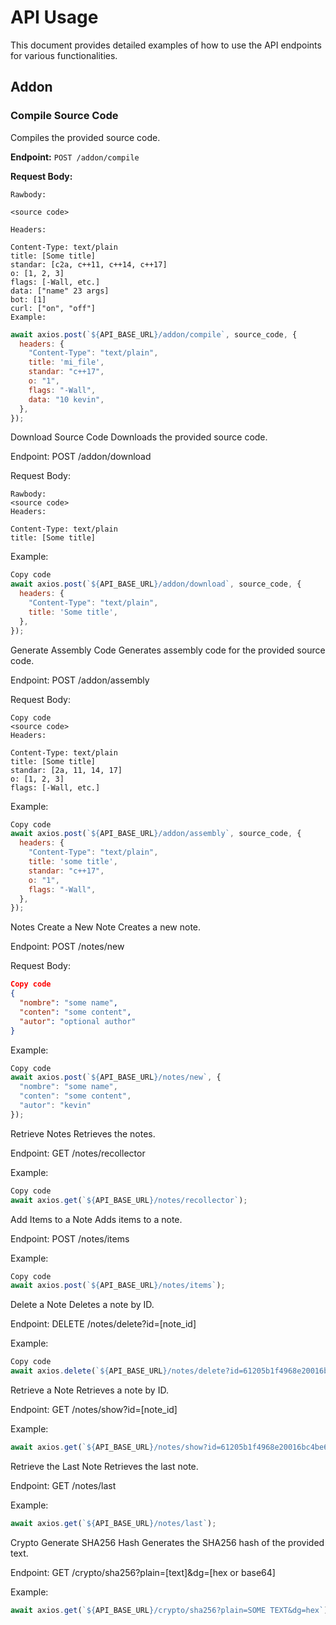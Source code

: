 # API Usage

This document provides detailed examples of how to use the API endpoints for various functionalities.

## Addon

### Compile Source Code

Compiles the provided source code.

**Endpoint:** `POST /addon/compile`

**Request Body:**

```plaintext
Rawbody:

<source code>

Headers:

Content-Type: text/plain
title: [Some title]
standar: [c2a, c++11, c++14, c++17]
o: [1, 2, 3]
flags: [-Wall, etc.]
data: ["name" 23 args]
bot: [1]
curl: ["on", "off"]
Example:

```


```javascript
await axios.post(`${API_BASE_URL}/addon/compile`, source_code, {
  headers: {
    "Content-Type": "text/plain",
    title: 'mi_file',
    standar: "c++17",
    o: "1",
    flags: "-Wall",
    data: "10 kevin",
  },
});
```

Download Source Code
Downloads the provided source code.

Endpoint: POST /addon/download

Request Body:

```plaintext
Rawbody:
<source code>
Headers:

Content-Type: text/plain
title: [Some title]
```

Example:

```javascript
Copy code
await axios.post(`${API_BASE_URL}/addon/download`, source_code, {
  headers: {
    "Content-Type": "text/plain",
    title: 'Some title',
  },
});
```
Generate Assembly Code
Generates assembly code for the provided source code.

Endpoint: POST /addon/assembly

Request Body:

```plaintext
Copy code
<source code>
Headers:

Content-Type: text/plain
title: [Some title]
standar: [2a, 11, 14, 17]
o: [1, 2, 3]
flags: [-Wall, etc.]
```
Example:

```javascript
Copy code
await axios.post(`${API_BASE_URL}/addon/assembly`, source_code, {
  headers: {
    "Content-Type": "text/plain",
    title: 'some title',
    standar: "c++17",
    o: "1",
    flags: "-Wall",
  },
});
```

Notes
Create a New Note
Creates a new note.

Endpoint: POST /notes/new

Request Body:

```json
Copy code
{
  "nombre": "some name",
  "conten": "some content",
  "autor": "optional author"
}
```
Example:

```javascript
Copy code
await axios.post(`${API_BASE_URL}/notes/new`, {
  "nombre": "some name",
  "conten": "some content",
  "autor": "kevin"
});
```
Retrieve Notes
Retrieves the notes.

Endpoint: GET /notes/recollector

Example:

```javascript
Copy code
await axios.get(`${API_BASE_URL}/notes/recollector`);
```

Add Items to a Note
Adds items to a note.

Endpoint: POST /notes/items

Example:

```javascript
Copy code
await axios.post(`${API_BASE_URL}/notes/items`);
```
Delete a Note
Deletes a note by ID.

Endpoint: DELETE /notes/delete?id=[note_id]

Example:

```javascript
Copy code
await axios.delete(`${API_BASE_URL}/notes/delete?id=61205b1f4968e20016bc4be6`);
```
Retrieve a Note
Retrieves a note by ID.

Endpoint: GET /notes/show?id=[note_id]

Example:

```javascript
await axios.get(`${API_BASE_URL}/notes/show?id=61205b1f4968e20016bc4be6`);
```

Retrieve the Last Note
Retrieves the last note.

Endpoint: GET /notes/last

Example:

```javascript
await axios.get(`${API_BASE_URL}/notes/last`);
```

Crypto
Generate SHA256 Hash
Generates the SHA256 hash of the provided text.

Endpoint: GET /crypto/sha256?plain=[text]&dg=[hex or base64]

Example:

```javascript
await axios.get(`${API_BASE_URL}/crypto/sha256?plain=SOME TEXT&dg=hex`);
```
